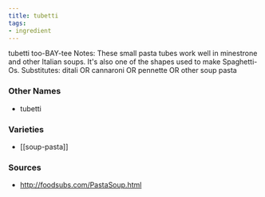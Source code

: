 ```yaml
---
title: tubetti
tags:
- ingredient
---
```

tubetti too-BAY-tee Notes: These small pasta tubes work well in minestrone and other Italian soups. It's also one of the shapes used to make Spaghetti-Os. Substitutes: ditali OR cannaroni OR pennette OR other soup pasta

### Other Names

* tubetti

### Varieties

* [[soup-pasta]]

### Sources
* http://foodsubs.com/PastaSoup.html
